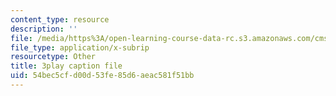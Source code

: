 ```yaml
---
content_type: resource
description: ''
file: /media/https%3A/open-learning-course-data-rc.s3.amazonaws.com/cms-608-game-design-spring-2014/54bec5cfd00d53fe85d6aeac581f51bb_1506648.vtt
file_type: application/x-subrip
resourcetype: Other
title: 3play caption file
uid: 54bec5cf-d00d-53fe-85d6-aeac581f51bb
---
```

